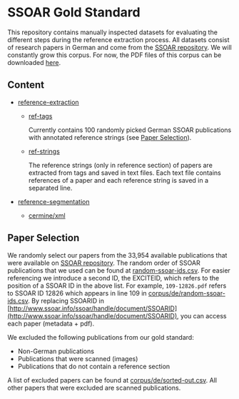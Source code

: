 # SSOAR Gold Standard


This repository contains manually inspected datasets for evaluating the different steps during the reference extraction process. All datasets consist of research papers in German and come from the [SSOAR repository](http://www.ssoar.info/). We will constantly grow this corpus. For now, the PDF files of this corpus can be downloaded [here](http://excite-compute.west.uni-koblenz.de/ssoar-gold/).

## Content

* [reference-extraction](reference-extraction)
	* [ref-tags](reference-extraction/ref-tags)

	    Currently contains 100 randomly picked German SSOAR publications with annotated reference strings (see [Paper Selection](#paper-selection)).
	* [ref-strings](reference-extraction/ref-strings)

		The reference strings (only in reference section) of papers are extracted from <ref></ref> tags and saved in text files. Each text file contains references of a paper and each reference string is saved in a separated line.

* [reference-segmentation](reference-segmentation)
	* [cermine/xml](reference-segmentation/cermine/xml)

## Paper Selection

We randomly select our papers from the 33,954 available publications that were available on [SSOAR repository](http://www.ssoar.info/).
The random order of SSOAR publications that we used can be found at [random-ssoar-ids.csv](corpus/de/random-ssoar-ids.csv).
For easier referencing we introduce a second ID, the EXCITEID, which refers to the position of a SSOAR ID in the above list.
For example, ``109-12826.pdf`` refers to SSOAR ID 12826 which appears in line 109 in [corpus/de/random-ssoar-ids.csv](corpus/de/random-ssoar-ids.csv).
By replacing SSOARID in [http://www.ssoar.info/ssoar/handle/document/SSOARID](http://www.ssoar.info/ssoar/handle/document/SSOARID), you can access each paper (metadata + pdf).

We excluded the following publications from our gold standard:

* Non-German publications
* Publications that were scanned (images)
* Publications that do not contain a reference section

A list of excluded papers can be found at [corpus/de/sorted-out.csv](corpus/de/sorted-out.csv). All other papers that were excluded are scanned publications.











